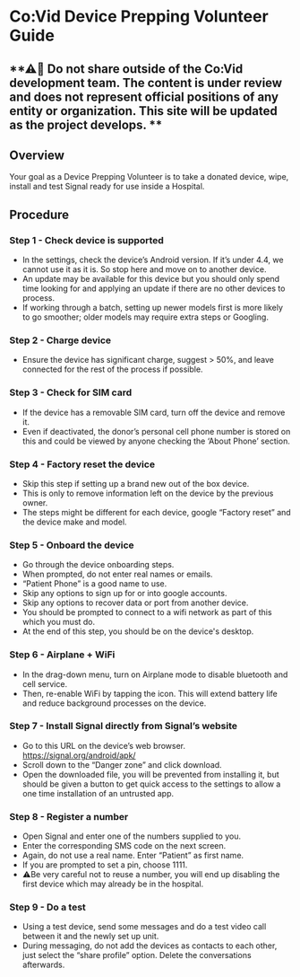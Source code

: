 # Co:Vid Device Prepping Volunteer Guide

## **⚠🛑 Do not share outside of the Co:Vid development team. The content is under review and does not represent official positions of any entity or organization. This site will be updated as the project develops. **

## Overview

Your goal as a Device Prepping Volunteer is to take a donated device, wipe, install and test Signal ready for use inside a Hospital.

## Procedure

### Step 1 - Check device is supported
- In the settings, check the device’s Android version. If it’s under 4.4, we cannot use it as it is. So stop here and move on to another device.
- An update may be available for this device but you should only spend time looking for and applying an update if there are no other devices to process.
- If working through a batch, setting up newer models first is more likely to go smoother; older models may require extra steps or Googling.

### Step 2 - Charge device
- Ensure the device has significant charge, suggest > 50%, and leave connected for the rest of the process if possible.

### Step 3 - Check for SIM card
- If the device has a removable SIM card, turn off the device and remove it. 
- Even if deactivated, the donor’s personal cell phone number is stored on this and could be viewed by anyone checking the ‘About Phone’ section.

### Step 4 - Factory reset the device
- Skip this step if setting up a brand new out of the box device.
- This is only to remove information left on the device by the previous owner.
- The steps might be different for each device, google “Factory reset” and the device make and model.

### Step 5 - Onboard the device
- Go through the device onboarding steps.
- When prompted, do not enter real names or emails.
- “Patient Phone” is a good name to use.
- Skip any options to sign up for or into google accounts.
- Skip any options to recover data or port from another device.
- You should be prompted to connect to a wifi network as part of this which you must do.
- At the end of this step, you should be on the device's desktop.

### Step 6 - Airplane + WiFi
- In the drag-down menu, turn on Airplane mode to disable bluetooth and cell service.
- Then, re-enable WiFi by tapping the icon. This will extend battery life and reduce background processes on the device.

### Step 7 - Install Signal directly from Signal’s website
- Go to this URL on the device’s web browser. https://signal.org/android/apk/
- Scroll down to the “Danger zone” and click download.
- Open the downloaded file, you will be prevented from installing it, but should be given a button to get quick access to the settings to allow a one time installation of an untrusted app.

### Step 8 - Register a number
- Open Signal and enter one of the numbers supplied to you.
- Enter the corresponding SMS code on the next screen.
- Again, do not use a real name. Enter “Patient” as first name.
- If you are prompted to set a pin, choose 1111.
- ⚠️Be very careful not to reuse a number, you will end up disabling the first device which may already be in the hospital.

### Step 9 - Do a test
- Using a test device, send some messages and do a test video call between it and the newly set up unit.
- During messaging, do not add the devices as contacts to each other, just select the “share profile” option. Delete the conversations afterwards.

